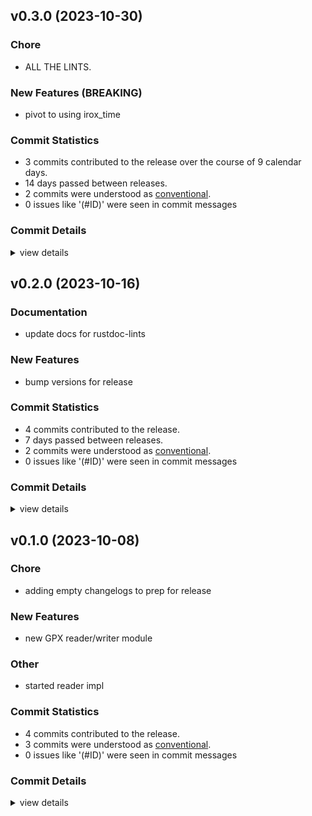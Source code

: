 

## v0.3.0 (2023-10-30)

### Chore

 - <csr-id-99485bbcc9e8af4cb5594becd10e496ab06f2535/> ALL THE LINTS.

### New Features (BREAKING)

 - <csr-id-756490d60114a26c87535de26e47b6e0a9d41a98/> pivot to using irox_time

### Commit Statistics

<csr-read-only-do-not-edit/>

 - 3 commits contributed to the release over the course of 9 calendar days.
 - 14 days passed between releases.
 - 2 commits were understood as [conventional](https://www.conventionalcommits.org).
 - 0 issues like '(#ID)' were seen in commit messages

### Commit Details

<csr-read-only-do-not-edit/>

<details><summary>view details</summary>

 * **Uncategorized**
    - Release irox-tools v0.3.0, safety bump 12 crates ([`eb83b27`](https://github.com/spmadden/irox/commit/eb83b27b20c23e51e5b0fc3b7b3704e2c03af46c))
    - ALL THE LINTS. ([`99485bb`](https://github.com/spmadden/irox/commit/99485bbcc9e8af4cb5594becd10e496ab06f2535))
    - Pivot to using irox_time ([`756490d`](https://github.com/spmadden/irox/commit/756490d60114a26c87535de26e47b6e0a9d41a98))
</details>

## v0.2.0 (2023-10-16)

### Documentation

 - <csr-id-13ae74c7a318037939a4604a28a1cf33d87741a0/> update docs for rustdoc-lints

### New Features

 - <csr-id-8dc3f98d6b32d735c009468feb0ba32dc367d49a/> bump versions for release

### Commit Statistics

<csr-read-only-do-not-edit/>

 - 4 commits contributed to the release.
 - 7 days passed between releases.
 - 2 commits were understood as [conventional](https://www.conventionalcommits.org).
 - 0 issues like '(#ID)' were seen in commit messages

### Commit Details

<csr-read-only-do-not-edit/>

<details><summary>view details</summary>

 * **Uncategorized**
    - Release irox-carto v0.3.0, irox-csv v0.3.0, irox-egui-extras v0.3.0, irox-gpx v0.2.0, irox-influxdb_v1 v0.3.0, irox-nmea0183 v0.2.0, irox-raymarine-sonar v0.2.0, irox-time v0.1.0, irox-winlocation-api v0.2.0, irox v0.3.0 ([`dfa6258`](https://github.com/spmadden/irox/commit/dfa6258b8f93f6d27b85d2f3f4e209599a8168ad))
    - Release irox-units v0.3.0, irox-carto v0.3.0, irox-csv v0.3.0, irox-egui-extras v0.3.0, irox-gpx v0.2.0, irox-influxdb_v1 v0.3.0, irox-nmea0183 v0.2.0, irox-raymarine-sonar v0.2.0, irox-time v0.1.0, irox-winlocation-api v0.2.0, irox v0.3.0, safety bump 2 crates ([`a6c0a5f`](https://github.com/spmadden/irox/commit/a6c0a5fcfc4070b8cbc1442192b7eaef275e80f2))
    - Bump versions for release ([`8dc3f98`](https://github.com/spmadden/irox/commit/8dc3f98d6b32d735c009468feb0ba32dc367d49a))
    - Update docs for rustdoc-lints ([`13ae74c`](https://github.com/spmadden/irox/commit/13ae74c7a318037939a4604a28a1cf33d87741a0))
</details>

## v0.1.0 (2023-10-08)

<csr-id-8b615cc2bb578961c2cd8895814932c9d84ee294/>
<csr-id-31ab14449ae83ce6fbe3959461aa688fb3c1777c/>

### Chore

 - <csr-id-8b615cc2bb578961c2cd8895814932c9d84ee294/> adding empty changelogs to prep for release

### New Features

 - <csr-id-b378b9da294474e73936e4e52bba9ae103fc1590/> new GPX reader/writer module

### Other

 - <csr-id-31ab14449ae83ce6fbe3959461aa688fb3c1777c/> started reader impl

### Commit Statistics

<csr-read-only-do-not-edit/>

 - 4 commits contributed to the release.
 - 3 commits were understood as [conventional](https://www.conventionalcommits.org).
 - 0 issues like '(#ID)' were seen in commit messages

### Commit Details

<csr-read-only-do-not-edit/>

<details><summary>view details</summary>

 * **Uncategorized**
    - Release irox-tools v0.2.1, irox-carto v0.2.1, irox-egui-extras v0.2.1, irox-gpx v0.1.0, irox-types v0.2.1, irox-structs_derive v0.2.1, irox-raymarine-sonar v0.1.0, irox-stats v0.2.1, irox-winlocation-api v0.1.1, irox v0.2.1 ([`68d770b`](https://github.com/spmadden/irox/commit/68d770bb78abe49bf30364ca17ddb6f7bfda05d9))
    - Adding empty changelogs to prep for release ([`8b615cc`](https://github.com/spmadden/irox/commit/8b615cc2bb578961c2cd8895814932c9d84ee294))
    - Started reader impl ([`31ab144`](https://github.com/spmadden/irox/commit/31ab14449ae83ce6fbe3959461aa688fb3c1777c))
    - New GPX reader/writer module ([`b378b9d`](https://github.com/spmadden/irox/commit/b378b9da294474e73936e4e52bba9ae103fc1590))
</details>

